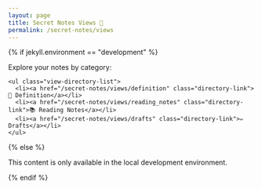 ```yaml
---
layout: page
title: Secret Notes Views 📂
permalink: /secret-notes/views
---
```


{% if jekyll.environment == "development" %}
  <div class="view-navigation">
    <p>Explore your notes by category:</p>
    
    <ul class="view-directory-list">
      <li><a href="/secret-notes/views/definition" class="directory-link">📖 Definition</a></li>
      <li><a href="/secret-notes/views/reading_notes" class="directory-link">📚 Reading Notes</a></li>
      <li><a href="/secret-notes/views/drafts" class="directory-link">✏️ Drafts</a></li>
    </ul>
  </div>

{% else %}
  <p>This content is only available in the local development environment.</p>
{% endif %}

<style>
.view-directory-list {
  list-style: none;
  padding-left: 0;
}

.view-directory-list li {
  margin: 0.8em 0;
}

.directory-link {
  display: inline-block;
  padding: 0.5em 1em;
  background-color: var(--brand-color-light, #f0f0f0);
  border-radius: 5px;
  text-decoration: none;
  font-weight: 500;
  transition: background-color 0.2s ease;
}

.directory-link:hover {
  background-color: var(--brand-color, #ccc);
  text-decoration: none;
}
</style> 